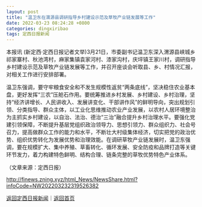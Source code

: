 ```yaml
---
layout: post
title: "温卫东在渭源县调研指导乡村建设示范及草牧产业链发展等工作"
date: 2022-03-23 08:24:28 +0800
categories: dingxiribao
tags: 定西日报新闻
---
```

<p>本报讯 (新定西·定西日报记者文举)3月21日，市委副书记温卫东深入渭源县峡城乡祁家寨村、秋池湾村，麻家集镇袁家河村、漆家沟村，庆坪镇王家川村，调研指导乡村建设示范及草牧产业链发展等工作，并召开座谈会听取县、乡、村情况汇报，对相关工作进行安排部署。</p>
 <p>温卫东强调，要守牢粮食安全和不发生规模性返贫“两条底线”，坚决稳住农业基本盘，更好发挥“三农”压舱石作用。要统筹推进乡村发展、乡村建设、乡村治理，坚持“经济讲增长、人民讲收入、发展讲变化、干部讲作风”的鲜明导向，突出规划引领、分类指导、群众主体，以工业化思维推动农业产业发展，以农村人居环境整治为主抓实乡村建设，以自治、法治、德治“三治”融合提升乡村治理水平。要强化党建引领保障，不断提升基层党组织政治领导力、思想引领力、群众组织力、社会号召力，提高做群众工作的能力和水平，不断壮大村级集体经济，切实把党的政治优势、组织优势转化为发展优势和治理效能。在调研草牧产业链发展时，温卫东强调，要在规模扩大、集中养殖、草畜转化、循环发展、安全防疫和品牌打造等关键环节发力，着力构建特色鲜明、结构合理、链条完整的草牧优势特色产业体系。 </p><p class="em_media">（文章来源：定西日报）</p>

<http://finews.zning.xyz/html_News/NewsShare.html?infoCode=NW202203232319526382>

[返回定西日报新闻](//finews.withounder.com/category/dingxiribao.html)｜[返回首页](//finews.withounder.com/)